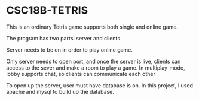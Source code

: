# CSC18B-TETRIS

This is an ordinary Tetris game supports both single and online game.

The program has two parts: server and clients

Server needs to be on in order to play online game.

Only server needs to open port, and once the server is live, clients can access to the sever and make a room to play a game.
In multiplay-mode, lobby supports chat, so clients can communicate each other

To open up the server, user must have database is on. In this project, I used apache and mysql to build up the database.
